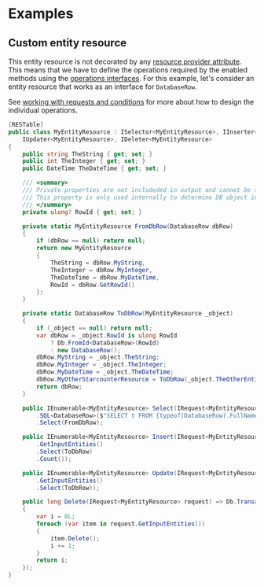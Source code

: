 # Examples

## Custom entity resource

This entity resource is not decorated by any [resource provider attribute](../Resource%20providers). This means that we have to define the operations required by the enabled methods using the [operations interfaces](../#defining-entity-resource-operations). For this example, let's consider an entity resource that works as an interface for `DatabaseRow`.

See [working with requests and conditions](../Working%20with%20requests%20and%20conditions) for more about how to design the individual operations.

```csharp
[RESTable]
public class MyEntityResource : ISelector<MyEntityResource>, IInserter<MyEntityResource>,
    IUpdater<MyEntityResource>, IDeleter<MyEntityResource>
{
    public string TheString { get; set; }
    public int TheInteger { get; set; }
    public DateTime TheDateTime { get; set; }

    /// <summary>
    /// Private properties are not includeded in output and cannot be set in input.
    /// This property is only used internally to determine DB object identity.
    /// </summary>
    private ulong? RowId { get; set; }

    private static MyEntityResource FromDbRow(DatabaseRow dbRow)
    {
        if (dbRow == null) return null;
        return new MyEntityResource
        {
            TheString = dbRow.MyString,
            TheInteger = dbRow.MyInteger,
            TheDateTime = dbRow.MyDateTime,
            RowId = dbRow.GetRowId()
        };
    }

    private static DatabaseRow ToDbRow(MyEntityResource _object)
    {
        if (_object == null) return null;
        var dbRow = _object.RowId is ulong RowId
            ? Db.FromId<DatabaseRow>(RowId)
            : new DatabaseRow();
        dbRow.MyString = _object.TheString;
        dbRow.MyInteger = _object.TheInteger;
        dbRow.MyDateTime = _object.TheDateTime;
        dbRow.MyOtherStarcounterResource = ToDbRow(_object.TheOtherEntityResource);
        return dbRow;
    }

    public IEnumerable<MyEntityResource> Select(IRequest<MyEntityResource> request) => Db
        .SQL<DatabaseRow>($"SELECT t FROM {typeof(DatabaseRow).FullName} t")
        .Select(FromDbRow);

    public IEnumerable<MyEntityResource> Insert(IRequest<MyEntityResource> request) => Db.Transaction(() => request
        .GetInputEntities()
        .Select(ToDbRow)
        .Count());

    public IEnumerable<MyEntityResource> Update(IRequest<MyEntityResource> request) => Db.Transaction(() => request
        .GetInputEntities()
        .Select(ToDbRow));

    public long Delete(IRequest<MyEntityResource> request) => Db.Transaction(() =>
    {
        var i = 0L;
        foreach (var item in request.GetInputEntities())
        {
            item.Delete();
            i += 1;
        }
        return i;
    });
}
```
